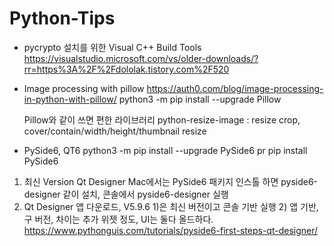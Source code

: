 # Python-Tips

- pycrypto 설치를 위한 Visual C++ Build Tools
https://visualstudio.microsoft.com/vs/older-downloads/?rr=https%3A%2F%2Fdololak.tistory.com%2F520

- Image processing with pillow
  https://auth0.com/blog/image-processing-in-python-with-pillow/
  python3 -m pip install --upgrade Pillow

  Pillow와 같이 쓰면 편한 라이브러리 python-resize-image : resize crop, cover/contain/width/height/thumbnail resize
  
- PySide6, QT6
python3 -m pip install --upgrade PySide6 pr pip install PySide6
1) 최신 Version Qt Designer Mac에서는 PySide6 패키지 인스톨 하면 pyside6-designer 같이 설치, 콘솔에서 pyside6-designer 실행
2) Qt Designer 앱 다운로드, V5.9.6
1)은 최신 버전이고 콘솔 기반 실행 2) 앱 기반, 구 버전, 차이는 추가 위젯 정도, UI는 둘다 올드하다.
  https://www.pythonguis.com/tutorials/pyside6-first-steps-qt-designer/
